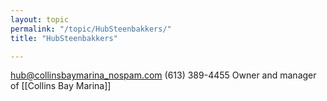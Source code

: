 ```yaml
---
layout: topic
permalink: "/topic/HubSteenbakkers/"
title: "HubSteenbakkers"

---
```


hub@collinsbaymarina_nospam.com
(613) 389-4455
Owner and manager of [[Collins Bay Marina]]

